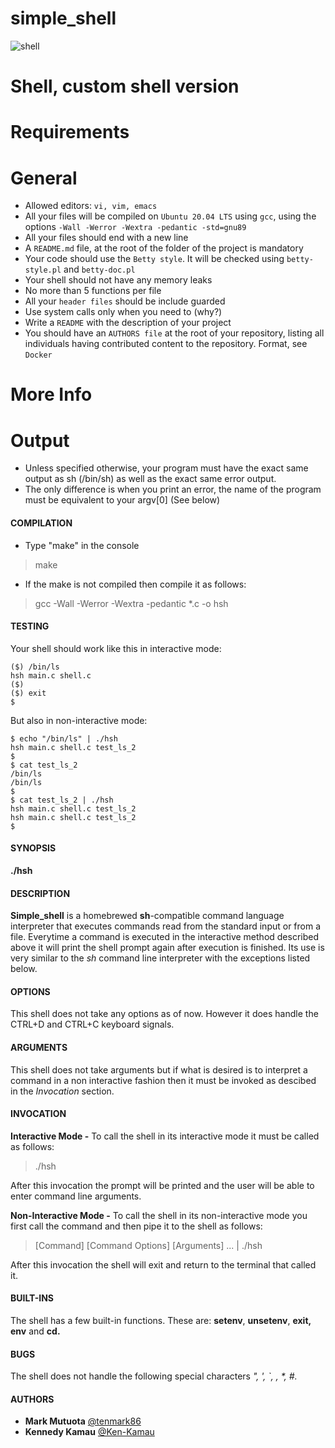 # simple_shell
![shell](https://user-images.githubusercontent.com/83606182/166958657-5b332121-8893-47bd-93b9-e50470b9038f.jpeg)


# Shell, custom shell version 
  
# Requirements

# General
* Allowed editors: ```vi, vim, emacs```
* All your files will be compiled on ```Ubuntu 20.04 LTS``` using ```gcc```, using the options ```-Wall -Werror -Wextra -pedantic -std=gnu89```
* All your files should end with a new line
* A ```README.md``` file, at the root of the folder of the project is mandatory
* Your code should use the ```Betty style```. It will be checked using ```betty-style.pl``` and ```betty-doc.pl```
* Your shell should not have any memory leaks
* No more than 5 functions per file
* All your ```header files``` should be include guarded
* Use system calls only when you need to (why?)
* Write a ```README``` with the description of your project
* You should have an ```AUTHORS file``` at the root of your repository, listing all individuals having contributed content to the repository. Format, see ```Docker```

# More Info

# Output
* Unless specified otherwise, your program must have the exact same output as sh (/bin/sh) as well as the exact same error output.
* The only difference is when you print an error, the name of the program must be equivalent to your argv[0] (See below)

#### COMPILATION

- Type "make" in the console

> make

- If the make is not compiled then compile it as follows:

> gcc -Wall -Werror -Wextra -pedantic *.c -o hsh

#### TESTING
Your shell should work like this in interactive mode:
```$ ./hsh
($) /bin/ls
hsh main.c shell.c
($)
($) exit
$
```
But also in non-interactive mode:
```
$ echo "/bin/ls" | ./hsh
hsh main.c shell.c test_ls_2
$
$ cat test_ls_2
/bin/ls
/bin/ls
$
$ cat test_ls_2 | ./hsh
hsh main.c shell.c test_ls_2
hsh main.c shell.c test_ls_2
$
```
#### SYNOPSIS

**./hsh**

#### DESCRIPTION

**Simple_shell** is a homebrewed **sh**-compatible command language interpreter that executes commands read from the standard input or from a file. Everytime a command is executed in the interactive method described above it will print the shell prompt again after execution is finished. Its use is very similar to the *sh* command line interpreter with the exceptions listed below.

#### OPTIONS

This shell does not take any options as of now. However it does handle the CTRL+D and CTRL+C keyboard signals.

#### ARGUMENTS

This shell does not take arguments but if what is desired is to interpret a command in a non interactive fashion then it must be invoked as descibed in the *Invocation* section.

#### INVOCATION

**Interactive Mode -** To call the shell in its interactive mode it must be called as follows:

> ./hsh

After this invocation the prompt will be printed and the user will be able to enter command line arguments.

**Non-Interactive Mode -** To call the shell in its non-interactive mode you first call the command and then pipe it to the shell as follows:

> [Command] [Command Options] [Arguments] ... | ./hsh

After this invocation the shell will exit and return to the terminal that called it.

#### BUILT-INS

The shell has a few built-in functions. These are: **setenv**, **unsetenv**, **exit, env** and **cd.**

#### BUGS

The shell does not handle the following special characters _", ', `, \, *, #._

#### AUTHORS

* **Mark Mutuota** [@tenmark86](https://github.com/tenmark86)
* **Kennedy Kamau** [@Ken-Kamau](https://github.com/Ken-Kamau)


